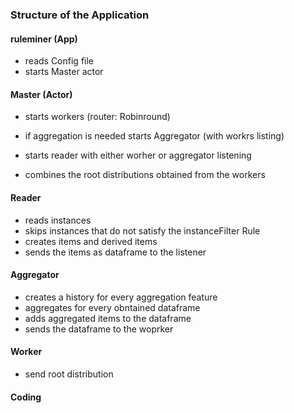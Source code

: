 ### Structure of the Application

#### ruleminer (App)

- reads Config file
- starts Master actor

#### Master (Actor)

- starts workers (router: Robinround)
- if aggregation is needed
      starts Aggregator (with workrs listing)
- starts reader with either worher or aggregator listening

- combines the root distributions obtained from the workers


#### Reader
 
- reads instances
- skips instances that do not satisfy the instanceFilter Rule
- creates items and derived items
- sends the items as dataframe to the listener

#### Aggregator

- creates a history for every aggregation feature
- aggregates for every obntained dataframe
- adds aggregated items to the dataframe
- sends the dataframe to the woprker

#### Worker

- send root distribution

#### Coding
